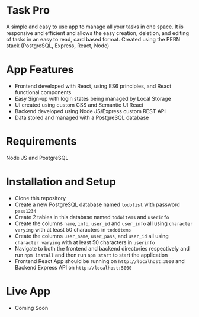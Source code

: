 <h1> Task Pro </h1>
  
 A simple and easy to use app to manage all your tasks in one space. It is responsive and efficient and allows the easy creation, deletion, and editing of tasks in an easy to read, card based format. Created using the PERN stack (PostgreSQL, Express, React, Node)
 
 <h1> App Features </h1> 
 
 - Frontend developed with React, using ES6 principles, and React functional components 
 - Easy Sign-up with login states being managed by Local Storage
 - UI created using custom CSS and Semantic UI React
 - Backend developed using Node JS/Express custom REST API
 - Data stored and managed with a PostgreSQL database
 
 <h1> Requirements </h1>
 
 Node JS and PostgreSQL
 
 <h1> Installation and Setup </h1>
 
 - Clone this repository
 - Create a new PostgreSQL database named ```todolist``` with password ```pass1234```
 - Create 2 tables in this database named ```todoitems``` and ```userinfo```
 - Create the columns ```name```, ```info```, ```user_id``` and ```user_info``` all using ```character varying``` with at least 50 characters in ```todoitems```
 - Create the columns ```user_name```, ```user_pass```, and ```user_id``` all using ```character varying``` with at least 50 characters in ```userinfo```
 - Navigate to both the frontend and backend directories respectively and run ```npm install``` and then run ```npm start``` to start the application
 - Frontend React App should be running on ```http://localhost:3000``` and Backend Express API on ```http://localhost:5000```

<h1> Live App </h1>

- Coming Soon
